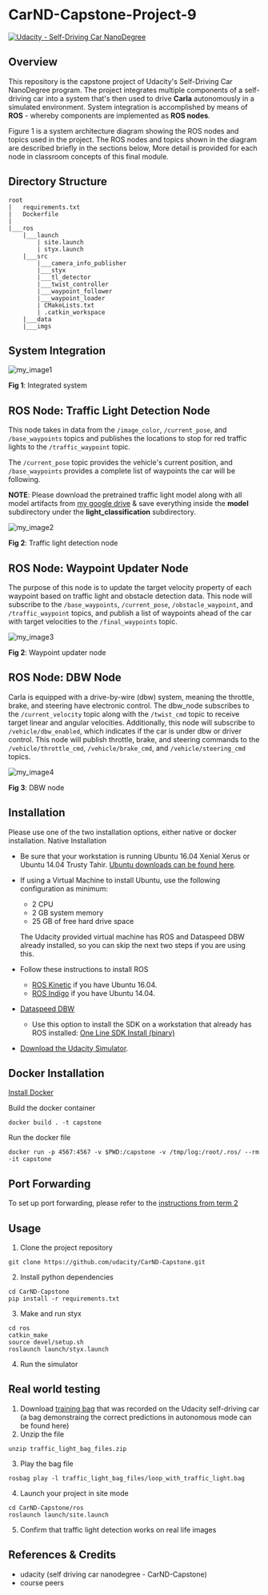 # **CarND-Capstone-Project-9** 
[![Udacity - Self-Driving Car NanoDegree](https://s3.amazonaws.com/udacity-sdc/github/shield-carnd.svg)](http://www.udacity.com/drive)

Overview
---

This repository is the capstone project of Udacity's Self-Driving Car NanoDegree program. The project integrates multiple components of a self-driving car into a system that's then used to drive **Carla** autonomously in a simulated environment. System integration is accomplished by means of **ROS** - whereby components are implemented as **ROS nodes**.

Figure 1 is a system architecture diagram showing the ROS nodes and topics used in the project. The ROS nodes and topics shown in the diagram are described briefly in the sections below, More detail is provided for each node in classroom concepts of this final module.


Directory Structure
---

```
root
|   requirements.txt
|   Dockerfile
|  
|___ros
    |___launch
        | site.launch
        | styx.launch
    |___src   
        |___camera_info_publisher
        |___styx
        |___tl_detector
        |___twist_controller
        |___waypoint_follower
        |___waypoint_loader
        | CMakeLists.txt
        | .catkin_workspace
    |___data
    |___imgs
```


System Integration
---

![my_image1](https://user-images.githubusercontent.com/76077647/134168734-3ec501c6-2c51-46da-a159-a6c0e4f15d9d.JPG)

**Fig 1**: Integrated system


ROS Node: Traffic Light Detection Node
---

This node takes in data from the ```/image_color```, ```/current_pose```, and ```/base_waypoints``` topics and publishes the locations to stop for red traffic lights to the ```/traffic_waypoint``` topic.

The ```/current_pose``` topic provides the vehicle's current position, and ```/base_waypoints``` provides a complete list of waypoints the car will be following.

**NOTE**: Please download the pretrained traffic light model along with all model artifacts from [my google drive](https://drive.google.com/drive/folders/1T7psb-20oYDoodONcD2_9buqpVlw5dW8?usp=sharing) & save everything inside the **model** subdirectory under the **light_classification** subdirectory.

![my_image2](https://user-images.githubusercontent.com/76077647/134168273-314ae4f9-d636-42a9-bac8-85a88aa18947.JPG)

**Fig 2**: Traffic light detection node


ROS Node: Waypoint Updater Node
---

The purpose of this node is to update the target velocity property of each waypoint based on traffic light and obstacle detection data. This node will subscribe to the ```/base_waypoints```, ```/current_pose```, ```/obstacle_waypoint```, and ```/traffic_waypoint``` topics, and publish a list of waypoints ahead of the car with target velocities to the ```/final_waypoints``` topic.

![my_image3](https://user-images.githubusercontent.com/76077647/134168463-9c6a774b-a1ef-40b5-94ab-b7330b126d6d.JPG)

**Fig 2**: Waypoint updater node


ROS Node: DBW Node
---

Carla is equipped with a drive-by-wire (dbw) system, meaning the throttle, brake, and steering have electronic control. The dbw_node subscribes to the ```/current_velocity``` topic along with the ```/twist_cmd``` topic to receive target linear and angular velocities. Additionally, this node will subscribe to ```/vehicle/dbw_enabled```, which indicates if the car is under dbw or driver control. This node will publish throttle, brake, and steering commands to the ```/vehicle/throttle_cmd```, ```/vehicle/brake_cmd```, and ```/vehicle/steering_cmd``` topics.

![my_image4](https://user-images.githubusercontent.com/76077647/134168692-e9d43dc7-887d-4b78-bfe9-20cdc8b132ea.JPG)

**Fig 3**: DBW node


Installation
---

Please use one of the two installation options, either native or docker installation.
Native Installation

- Be sure that your workstation is running Ubuntu 16.04 Xenial Xerus or Ubuntu 14.04 Trusty Tahir. [Ubuntu downloads can be found here](https://www.ubuntu.com/download/desktop).

- If using a Virtual Machine to install Ubuntu, use the following configuration as minimum:
  - 2 CPU
  - 2 GB system memory
  - 25 GB of free hard drive space

  The Udacity provided virtual machine has ROS and Dataspeed DBW already installed, so you can skip the next two steps if you are using this.

- Follow these instructions to install ROS
  - [ROS Kinetic](http://wiki.ros.org/kinetic/Installation/Ubuntu) if you have Ubuntu 16.04.
  - [ROS Indigo](http://wiki.ros.org/indigo/Installation/Ubuntu) if you have Ubuntu 14.04.

- [Dataspeed DBW](https://bitbucket.org/DataspeedInc/dbw_mkz_ros)
  - Use this option to install the SDK on a workstation that already has ROS installed: [One Line SDK Install (binary)](https://bitbucket.org/DataspeedInc/dbw_mkz_ros/src/81e63fcc335d7b64139d7482017d6a97b405e250/ROS_SETUP.md?fileviewer=file-view-default)

- [Download the Udacity Simulator](https://github.com/udacity/CarND-Capstone/releases).

Docker Installation
---

[Install Docker](https://docs.docker.com/engine/installation/)

Build the docker container

```
docker build . -t capstone
```

Run the docker file

```
docker run -p 4567:4567 -v $PWD:/capstone -v /tmp/log:/root/.ros/ --rm -it capstone
```

Port Forwarding
---

To set up port forwarding, please refer to the [instructions from term 2](https://classroom.udacity.com/nanodegrees/nd013/parts/40f38239-66b6-46ec-ae68-03afd8a601c8/modules/0949fca6-b379-42af-a919-ee50aa304e6a/lessons/f758c44c-5e40-4e01-93b5-1a82aa4e044f/concepts/16cf4a78-4fc7-49e1-8621-3450ca938b77)

Usage
---

1. Clone the project repository
```
git clone https://github.com/udacity/CarND-Capstone.git
```

2. Install python dependencies

```
cd CarND-Capstone
pip install -r requirements.txt
```
3. Make and run styx

```
cd ros
catkin_make
source devel/setup.sh
roslaunch launch/styx.launch
```
4. Run the simulator

Real world testing
---

1. Download [training bag](https://drive.google.com/file/d/0B2_h37bMVw3iYkdJTlRSUlJIamM/view?usp=sharing) that was recorded on the Udacity self-driving car (a bag demonstraing the correct predictions in autonomous mode can be found here)
2. Unzip the file

```
unzip traffic_light_bag_files.zip
```

3. Play the bag file

```
rosbag play -l traffic_light_bag_files/loop_with_traffic_light.bag
```

4. Launch your project in site mode

```
cd CarND-Capstone/ros
roslaunch launch/site.launch
```

5. Confirm that traffic light detection works on real life images

References & Credits
---

* udacity (self driving car nanodegree - CarND-Capstone)
* course peers
